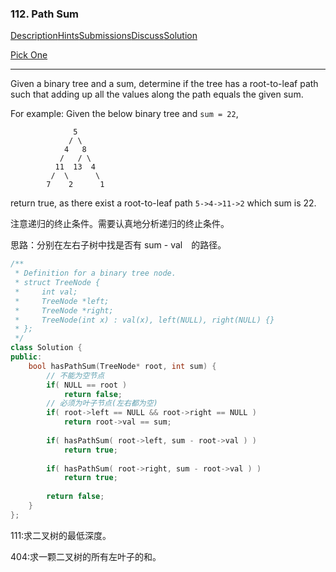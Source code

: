### 112. Path Sum

[Description](https://leetcode.com/problems/path-sum/description/)[Hints](https://leetcode.com/problems/path-sum/hints/)[Submissions](https://leetcode.com/problems/path-sum/submissions/)[Discuss](https://leetcode.com/problems/path-sum/discuss/)[Solution](https://leetcode.com/problems/path-sum/solution/)

[Pick One](https://leetcode.com/problems/random-one-question/)

------

Given a binary tree and a sum, determine if the tree has a root-to-leaf path such that adding up all the values along the path equals the given sum.

For example:
Given the below binary tree and `sum = 22`,

```
              5
             / \
            4   8
           /   / \
          11  13  4
         /  \      \
        7    2      1
```

return true, as there exist a root-to-leaf path `5->4->11->2` which sum is 22.



注意递归的终止条件。需要认真地分析递归的终止条件。

思路：分别在左右子树中找是否有 sum - val　的路径。

```c++
/**
 * Definition for a binary tree node.
 * struct TreeNode {
 *     int val;
 *     TreeNode *left;
 *     TreeNode *right;
 *     TreeNode(int x) : val(x), left(NULL), right(NULL) {}
 * };
 */
class Solution {
public:
    bool hasPathSum(TreeNode* root, int sum) {
        // 不能为空节点
        if( NULL == root )
            return false;
        // 必须为叶子节点(左右都为空)
        if( root->left == NULL && root->right == NULL )
            return root->val == sum;
        
        if( hasPathSum( root->left, sum - root->val ) )
            return true;
        
        if( hasPathSum( root->right, sum - root->val ) )
            return true;
        
        return false;
    }
};
```



111:求二叉树的最低深度。

404:求一颗二叉树的所有左叶子的和。